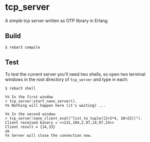 # tcp_server

A simple tcp server written as OTP library in Erlang.

## Build

    $ rebar3 compile

## Test

To test the current server you'll need two shells, so open two terminal windows in the root directory of `tcp_server` and type in each:

```
$ rebar3 shell
```

```
%% In the first window
> tcp_server:start_nano_server().
%% Nothing will happen here (it's waiting) ...
```

```
%% In the second window
> tcp_server:nano_client_eval("list_to_tuple([2+3*4, 10+23])").
Client received binary = <<131,104,2,97,14,97,33>>
Client result = {14,33}
ok
%% Server will close the connection now.
```

